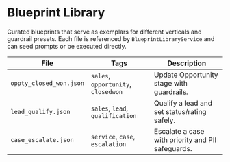 # Blueprint Library

Curated blueprints that serve as exemplars for different verticals and guardrail presets. Each file is referenced by `BlueprintLibraryService` and can seed prompts or be executed directly.

| File | Tags | Description |
|------|------|-------------|
| `oppty_closed_won.json` | `sales`, `opportunity`, `closedwon` | Update Opportunity stage with guardrails. |
| `lead_qualify.json` | `sales`, `lead`, `qualification` | Qualify a lead and set status/rating safely. |
| `case_escalate.json` | `service`, `case`, `escalation` | Escalate a case with priority and PII safeguards. |
